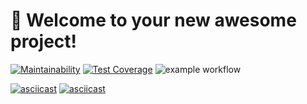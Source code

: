 # 🚀 Welcome to your new awesome project!
[![Maintainability](https://api.codeclimate.com/v1/badges/de65ede87939ccc48d13/maintainability)](https://codeclimate.com/github/HAMMER17/frontend/maintainability)
[![Test Coverage](https://api.codeclimate.com/v1/badges/de65ede87939ccc48d13/test_coverage)](https://codeclimate.com/github/HAMMER17/frontend/test_coverage)
![example workflow](https://github.com/HAMMER17/frontend/actions/workflows/app.yml/badge.svg)

[![asciicast](https://asciinema.org/a/469834.svg)](https://asciinema.org/a/469834)
[![asciicast](https://asciinema.org/a/470019.svg)](https://asciinema.org/a/470019)

